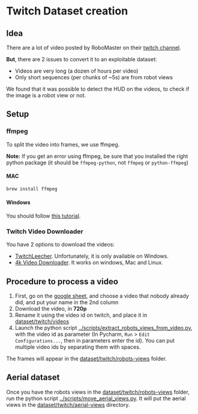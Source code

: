 # Twitch Dataset creation

## Idea

There are a lot of video posted by RoboMaster on their [twitch channel](https://www.twitch.tv/robomaster).

**But**, there are 2 issues to convert it to an exploitable dataset:
 - Videos are very long (a dozen of hours per video)
 - Only short sequences (per chunks of ~5s) are from robot views
 
We found that it was possible to detect the HUD on the videos, to check if the image is a robot view or not. 

## Setup

### ffmpeg

To split the video into frames, we use ffmpeg.

**Note:** If you get an error using ffmpeg, be sure that you installed the right python package (it should be `ffmpeg-python`, not `ffmpeg` or `python-ffmpeg`) 

#### MAC

```bash
brew install ffmpeg
```

#### Windows

You should follow [this tutorial](https://video.stackexchange.com/questions/20495/how-do-i-set-up-and-use-ffmpeg-in-windows).


### Twitch Video Downloader

You have 2 options to download the videos:

 - [TwitchLeecher](https://github.com/Franiac/TwitchLeecher/releases). Unfortunately, it is only available on Windows.
 - [4k Video Downloader](https://www.4kdownload.com/products/product-videodownloader). It works on windows, Mac and Linux.

## Procedure to process a video

1. First, go on the [google sheet](https://docs.google.com/spreadsheets/d/1kIrMOjcKJ8hslZoVMx1D0H7QYj9nQLFvzUAQ1U4Le-I/edit#gid=0), and choose a video that nobody already did, and put your name in the 2nd column
2. Download the video, in **720p**
3. Rename it using the video id on twitch, and place it in [dataset/twitch/videos](../../../../dataset/twitch/videos)
5. Launch the python script [../scripts/extract_robots_views_from_video.py](../scripts/extract_robots_views_from_video.py), with the video id as parameter (In Pycharm, `Run` > `Edit Configurations...`, then in parameters enter the id). You can put multiple video ids by separating them with spaces.

The frames will appear in the [dataset/twitch/robots-views](../../../../dataset/twitch/robots-views-hd-decalees) folder.

## Aerial dataset

Once you have the robots views in the [dataset/twitch/robots-views](../../../../dataset/twitch/robots-views-hd-decalees) folder, run the python script [../scripts/move_aerial_views.py](../scripts/move_aerial_and_runes_views.py). It will put the aerial views in the [dataset/twitch/aerial-views](../../../../dataset/twitch/aerial-views) directory.
